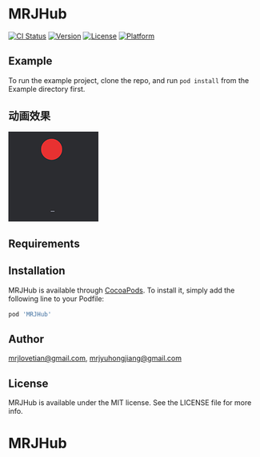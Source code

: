 # MRJHub

[![CI Status](http://img.shields.io/travis/mrjlovetian@gmail.com/MRJHub.svg?style=flat)](https://travis-ci.org/mrjlovetian@gmail.com/MRJHub)
[![Version](https://img.shields.io/cocoapods/v/MRJHub.svg?style=flat)](http://cocoapods.org/pods/MRJHub)
[![License](https://img.shields.io/cocoapods/l/MRJHub.svg?style=flat)](http://cocoapods.org/pods/MRJHub)
[![Platform](https://img.shields.io/cocoapods/p/MRJHub.svg?style=flat)](http://cocoapods.org/pods/MRJHub)

## Example

To run the example project, clone the repo, and run `pod install` from the Example directory first.

## 动画效果
![](/mrjloading.gif)

## Requirements

## Installation

MRJHub is available through [CocoaPods](http://cocoapods.org). To install
it, simply add the following line to your Podfile:

```ruby
pod 'MRJHub'
```

## Author

mrjlovetian@gmail.com, mrjyuhongjiang@gmail.com

## License

MRJHub is available under the MIT license. See the LICENSE file for more info.
# MRJHub


